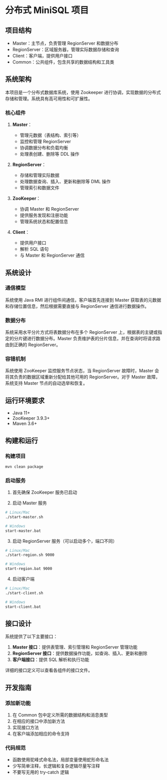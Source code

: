 # 分布式 MiniSQL 项目

## 项目结构

- Master：主节点，负责管理 RegionServer 和数据分布
- RegionServer：区域服务器，管理实际数据存储和查询
- Client：客户端，提供用户接口
- Common：公共组件，包含共享的数据结构和工具类

## 系统架构

本项目是一个分布式数据库系统，使用 Zookeeper 进行协调，实现数据的分布式存储和管理。系统具有高可用性和可扩展性。

### 核心组件

1. **Master**：

   - 管理元数据（表结构、索引等）
   - 监控和管理 RegionServer
   - 协调数据分布和负载均衡
   - 处理表创建、删除等 DDL 操作

2. **RegionServer**：

   - 存储和管理实际数据
   - 处理数据查询、插入、更新和删除等 DML 操作
   - 管理索引和数据文件

3. **ZooKeeper**：

   - 协调 Master 和 RegionServer
   - 提供服务发现和注册功能
   - 管理系统状态和配置信息

4. **Client**：
   - 提供用户接口
   - 解析 SQL 语句
   - 与 Master 和 RegionServer 通信

## 系统设计

### 通信模型

系统使用 Java RMI 进行组件间通信，客户端首先连接到 Master 获取表的元数据和存储位置信息，然后根据需要直接与 RegionServer 通信进行数据操作。

### 数据分布

系统采用水平分片方式将表数据分布在多个 RegionServer 上，根据表的主键或指定的分片键进行数据分布。Master 负责维护表的分片信息，并在查询时将请求路由到正确的 RegionServer。

### 容错机制

系统使用 ZooKeeper 监控服务节点状态，当 RegionServer 故障时，Master 会将其负责的数据区域重新分配给其他可用的 RegionServer。对于 Master 故障，系统支持 Master 节点的自动选举和恢复。

## 运行环境要求

- Java 11+
- ZooKeeper 3.9.3+
- Maven 3.6+

## 构建和运行

### 构建项目

```bash
mvn clean package
```

### 启动服务

1. 首先确保 ZooKeeper 服务已启动

2. 启动 Master 服务

```bash
# Linux/Mac
./start-master.sh

# Windows
start-master.bat
```

3. 启动 RegionServer 服务（可以启动多个，端口不同）

```bash
# Linux/Mac
./start-region.sh 9000

# Windows
start-region.bat 9000
```

4. 启动客户端

```bash
# Linux/Mac
./start-client.sh

# Windows
start-client.bat
```

## 接口设计

系统提供了以下主要接口：

1. **Master 接口**：提供表管理、索引管理和 RegionServer 管理功能
2. **RegionServer 接口**：提供数据操作功能，如查询、插入、更新和删除
3. **客户端接口**：提供 SQL 解析和执行功能

详细的接口定义可以查看各组件的接口文件。

## 开发指南

### 添加新功能

1. 在 Common 包中定义所需的数据结构和消息类型
2. 在相应的接口中添加新方法
3. 实现接口方法
4. 在客户端添加相应的命令支持

### 代码规范

- 函数使用驼峰式命名法，局部变量使用蛇形命名法
- 少写简单注释，长逻辑和复杂逻辑尽量写注释
- 不要写无用的 try-catch 逻辑
